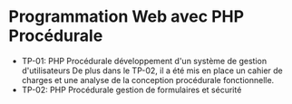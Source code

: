 # Programmation Web avec PHP Procédurale

- TP-01: PHP Procédurale développement d'un système de gestion d'utilisateurs
De plus dans le TP-02, il a été mis en place un cahier de charges et une analyse de la conception procédurale fonctionnelle.
- TP-02: PHP Procédurale gestion de formulaires et sécurité

